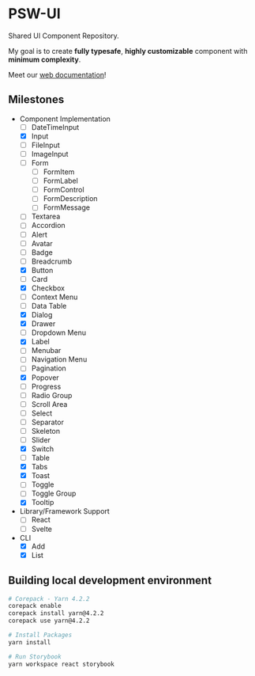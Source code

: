 # PSW-UI

Shared UI Component Repository.

My goal is to create **fully typesafe**, **highly customizable** component with **minimum complexity**.

Meet our [web documentation](https://ui.psw.kr)!


## Milestones

- Component Implementation
  - [ ] DateTimeInput
  - [x] Input
  - [ ] FileInput
  - [ ] ImageInput
  - [ ] Form
    - [ ] FormItem
    - [ ] FormLabel
    - [ ] FormControl
    - [ ] FormDescription
    - [ ] FormMessage
  - [ ] Textarea
  - [ ] Accordion
  - [ ] Alert
  - [ ] Avatar
  - [ ] Badge
  - [ ] Breadcrumb
  - [x] Button
  - [ ] Card
  - [x] Checkbox
  - [ ] Context Menu
  - [ ] Data Table
  - [x] Dialog
  - [x] Drawer
  - [ ] Dropdown Menu
  - [x] Label
  - [ ] Menubar
  - [ ] Navigation Menu
  - [ ] Pagination
  - [x] Popover
  - [ ] Progress
  - [ ] Radio Group
  - [ ] Scroll Area
  - [ ] Select
  - [ ] Separator
  - [ ] Skeleton
  - [ ] Slider
  - [x] Switch
  - [ ] Table
  - [x] Tabs
  - [x] Toast
  - [ ] Toggle
  - [ ] Toggle Group
  - [x] Tooltip
- Library/Framework Support
  - [ ] React
  - [ ] Svelte
- CLI
  - [x] Add
  - [x] List

## Building local development environment

```bash
# Corepack - Yarn 4.2.2
corepack enable
corepack install yarn@4.2.2
corepack use yarn@4.2.2

# Install Packages
yarn install

# Run Storybook
yarn workspace react storybook
```
